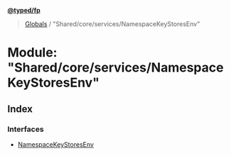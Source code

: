 **[@typed/fp](../README.md)**

> [Globals](../globals.md) / "Shared/core/services/NamespaceKeyStoresEnv"

# Module: "Shared/core/services/NamespaceKeyStoresEnv"

## Index

### Interfaces

* [NamespaceKeyStoresEnv](../interfaces/_shared_core_services_namespacekeystoresenv_.namespacekeystoresenv.md)
